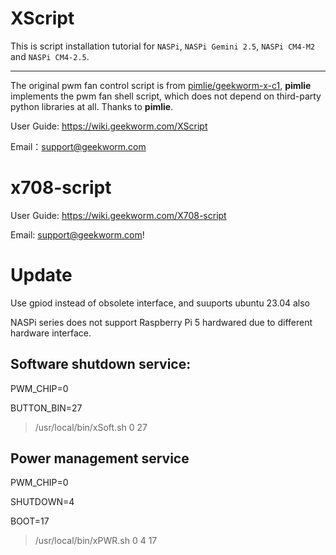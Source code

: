 # XScript
This is script installation tutorial for `NASPi`, `NASPi Gemini 2.5`, `NASPi CM4-M2` and `NASPi CM4-2.5`.
***
The original pwm fan control script is from [pimlie/geekworm-x-c1](https://github.com/pimlie/geekworm-x-c1), **pimlie** implements the pwm fan shell script, which does not depend on third-party python libraries at all. Thanks to **pimlie**.

User Guide: https://wiki.geekworm.com/XScript

Email：support@geekworm.com

# x708-script

User Guide: https://wiki.geekworm.com/X708-script

Email: support@geekworm.com!


# Update
Use gpiod instead of obsolete interface, and suuports ubuntu 23.04 also

NASPi series does not support Raspberry Pi 5 hardwared due to different hardware interface.

## Software shutdown service:

PWM_CHIP=0

BUTTON_BIN=27
> /usr/local/bin/xSoft.sh 0 27

## Power management service

PWM_CHIP=0

SHUTDOWN=4

BOOT=17
>/usr/local/bin/xPWR.sh 0 4 17

